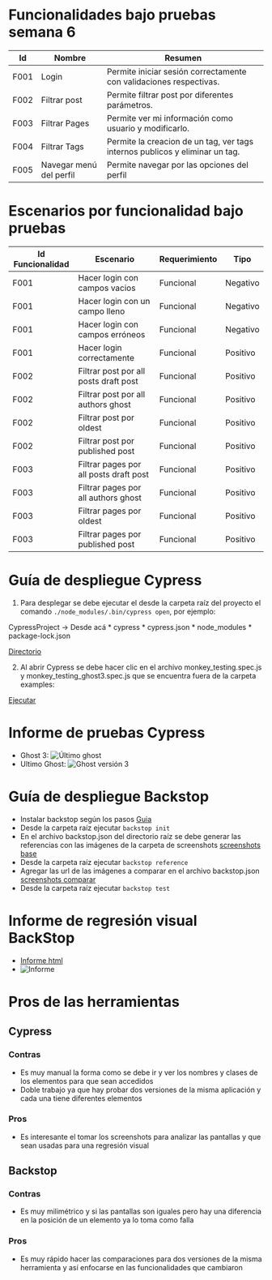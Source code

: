 # Funcionalidades bajo pruebas semana 6

| Id   | Nombre | Resumen| 
| ---- | ----- | ----- |
| F001 | Login | Permite iniciar sesión correctamente con validaciones respectivas. |
| F002 | Filtrar post | Permite filtrar post por diferentes parámetros. |
| F003	| Filtrar Pages	| Permite ver mi información como usuario y modificarlo. |
| F004	| Filtrar Tags | 	Permite la creacion de un tag, ver tags internos publicos y eliminar un tag.|
| F005	| Navegar menú del perfil	| Permite navegar por las opciones del perfil |


# Escenarios por funcionalidad bajo pruebas

| Id Funcionalidad | Escenario| Requerimiento |Tipo |
| ---- | ----- | ----- | -----|
| F001 | Hacer login con campos vacios | Funcional | Negativo|
| F001 | Hacer login con un campo lleno | Funcional | Negativo| 
| F001 | Hacer login con campos erróneos | Funcional | Negativo| 
| F001 | Hacer login correctamente | Funcional | Positivo| 
| F002 | Filtrar post por all posts draft post | Funcional | Positivo| 
| F002 | Filtrar post por all authors ghost | Funcional | Positivo| 
| F002 | Filtrar post por oldest | Funcional | Positivo| 
| F002 | Filtrar post por published post | Funcional | Positivo| 
| F003 | Filtrar pages por all posts draft post | Funcional | Positivo| 
| F003 | Filtrar pages por all authors ghost | Funcional | Positivo| 
| F003 | Filtrar pages por oldest | Funcional | Positivo| 
| F003 | Filtrar pages por published post | Funcional | Positivo| 


# Guía de despliegue Cypress

1. Para desplegar se debe ejecutar el desde la carpeta raíz del proyecto el comando `./node_modules/.bin/cypress open`, por ejemplo:

CypressProject -> Desde acá
    * cypress
    * cypress.json
    * node_modules
    * package-lock.json

[Directorio](https://uniandes-my.sharepoint.com/:i:/g/personal/cx_diaz_uniandes_edu_co/EbzVylDgb0dCk2dbdLfLY4cBJG4TEcPzaJhtIAzTcavw4w?e=vtX4nP)

2. Al abrir Cypress se debe hacer clic en el archivo monkey_testing.spec.js y monkey_testing_ghost3.spec.js que se encuentra fuera de la carpeta examples:

[Ejecutar](https://uniandes-my.sharepoint.com/:i:/g/personal/cx_diaz_uniandes_edu_co/EXaM-GJDBTxFnG_Yc9-vkzsBUPryUShLP54gTtH2t9BqrQ?e=XMH8KE)

# Informe de pruebas Cypress

* Ghost 3: ![Último ghost](https://raw.githubusercontent.com/diazclaudia1/test_sem_5/master/Test_sem_6/img/last.png)
* Ultimo Ghost: ![Ghost versión 3](https://raw.githubusercontent.com/diazclaudia1/test_sem_5/master/Test_sem_6/img/old.png)


# Guía de despliegue Backstop

* Instalar backstop según los pasos [Guia](https://misovirtual.virtual.uniandes.edu.co/codelabs/visual-regression-testing-backstop/index.html#0)
* Desde la carpeta raíz ejecutar `backstop init`
* En el archivo backstop.json del directorio raíz se debe generar las referencias con las imágenes de la carpeta de screenshots [screenshots base](https://github.com/diazclaudia1/test_sem_5/tree/master/Test_sem_6/CypressProject/cypress/screenshots/monkey_testing.spec.js/monkey_testing.spec.js)
* Desde la carpeta raíz ejecutar `backstop reference`
* Agregar las url de las imágenes a comparar en el archivo backstop.json [screenshots comparar](https://github.com/diazclaudia1/test_sem_5/tree/master/Test_sem_6/CypressProject/cypress/screenshots/monkey_testing.spec.js/monkey_testing_ghost3.spec.js)
* Desde la carpeta raíz ejecutar `backstop test`

# Informe de regresión visual BackStop

* [Informe html](https://github.com/diazclaudia1/test_sem_5/blob/master/Test_sem_6/Backstop/backstop_data/html_report/index.html)
* ![Informe](https://raw.githubusercontent.com/diazclaudia1/test_sem_5/master/Test_sem_6/img/_C__Users_Claudia_Desktop_Backstop_backstop_data_html_report_index.html.png)


# Pros de las herramientas

## Cypress 

### Contras

* Es muy manual la forma como se debe ir y ver los nombres y clases de los elementos para que sean accedidos
* Doble trabajo ya que hay probar dos versiones de la misma aplicación y cada una tiene diferentes elementos

### Pros

* Es interesante el tomar los screenshots para analizar las pantallas y que sean usadas para una regresión visual


## Backstop

### Contras

* Es muy milimétrico y si las pantallas son iguales pero hay una diferencia en la posición de un elemento ya lo toma como falla 

### Pros

* Es muy rápido hacer las comparaciones para dos versiones de la misma herramienta y así enfocarse en las funcionalidades que cambiaron


